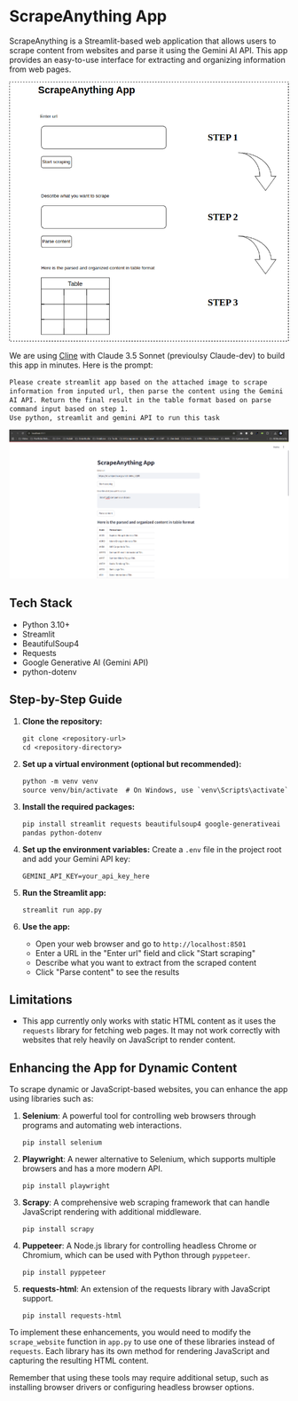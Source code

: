 # ScrapeAnything App

ScrapeAnything is a Streamlit-based web application that allows users to scrape content from websites and parse it using the Gemini AI API. This app provides an easy-to-use interface for extracting and organizing information from web pages.

![Mockup of the app](/assets/mockup.png)

We are using [Cline](https://github.com/cline/cline) with Claude 3.5 Sonnet (previoulsy Claude-dev) to build this app in minutes. Here is the prompt:
```shell
Please create streamlit app based on the attached image to scrape information from inputed url, then parse the content using the Gemini AI API. Return the final result in the table format based on parse command input based on step 1. 
Use python, streamlit and gemini API to run this task
```

![Screenshot](/assets/Screenshot.png)


## Tech Stack

- Python 3.10+
- Streamlit
- BeautifulSoup4
- Requests
- Google Generative AI (Gemini API)
- python-dotenv

## Step-by-Step Guide

1. **Clone the repository:**
   ```
   git clone <repository-url>
   cd <repository-directory>
   ```

2. **Set up a virtual environment (optional but recommended):**
   ```
   python -m venv venv
   source venv/bin/activate  # On Windows, use `venv\Scripts\activate`
   ```

3. **Install the required packages:**
   ```
   pip install streamlit requests beautifulsoup4 google-generativeai pandas python-dotenv
   ```

4. **Set up the environment variables:**
   Create a `.env` file in the project root and add your Gemini API key:
   ```
   GEMINI_API_KEY=your_api_key_here
   ```

5. **Run the Streamlit app:**
   ```
   streamlit run app.py
   ```

6. **Use the app:**
   - Open your web browser and go to `http://localhost:8501`
   - Enter a URL in the "Enter url" field and click "Start scraping"
   - Describe what you want to extract from the scraped content
   - Click "Parse content" to see the results

## Limitations

- This app currently only works with static HTML content as it uses the `requests` library for fetching web pages. It may not work correctly with websites that rely heavily on JavaScript to render content.

## Enhancing the App for Dynamic Content

To scrape dynamic or JavaScript-based websites, you can enhance the app using libraries such as:

1. **Selenium**: A powerful tool for controlling web browsers through programs and automating web interactions.
   ```
   pip install selenium
   ```

2. **Playwright**: A newer alternative to Selenium, which supports multiple browsers and has a more modern API.
   ```
   pip install playwright
   ```

3. **Scrapy**: A comprehensive web scraping framework that can handle JavaScript rendering with additional middleware.
   ```
   pip install scrapy
   ```

4. **Puppeteer**: A Node.js library for controlling headless Chrome or Chromium, which can be used with Python through `pyppeteer`.
   ```
   pip install pyppeteer
   ```

5. **requests-html**: An extension of the requests library with JavaScript support.
   ```
   pip install requests-html
   ```

To implement these enhancements, you would need to modify the `scrape_website` function in `app.py` to use one of these libraries instead of `requests`. Each library has its own method for rendering JavaScript and capturing the resulting HTML content.

Remember that using these tools may require additional setup, such as installing browser drivers or configuring headless browser options.
